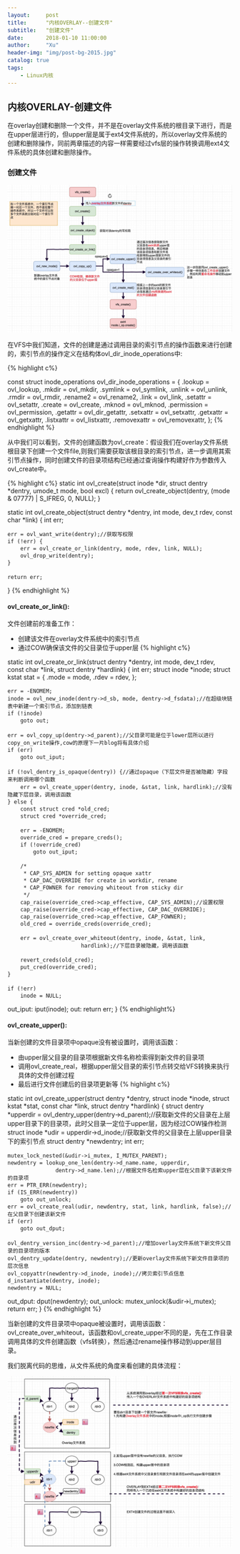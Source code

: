 ```yaml
---
layout:     post
title:      "内核OVERLAY--创建文件"
subtitle:   "创建文件"
date:       2018-01-10 11:00:00
author:     "Xu"
header-img: "img/post-bg-2015.jpg"
catalog: true
tags:
    - Linux内核
---
```

## 内核OVERLAY-创建文件

在overlay创建和删除一个文件，并不是在overlay文件系统的根目录下进行，而是在upper层进行的，但upper层是属于ext4文件系统的，所以overlay文件系统的创建和删除操作，同前两章描述的内容一样需要经过vfs层的操作转换调用ext4文件系统的具体创建和删除操作。

### 创建文件

![CreateFile](/img/CreateFile.png)

在VFS中我们知道，文件的创建是通过调用目录的索引节点的操作函数来进行创建的，索引节点的操作定义在结构体ovl_dir_inode_operations中:

{% highlight c%}

const struct inode_operations ovl_dir_inode_operations = {
	.lookup		= ovl_lookup,
	.mkdir		= ovl_mkdir,
	.symlink	= ovl_symlink,
	.unlink		= ovl_unlink,
	.rmdir		= ovl_rmdir,
	.rename2	= ovl_rename2,
	.link		= ovl_link,
	.setattr	= ovl_setattr,
	.create		= ovl_create,
	.mknod		= ovl_mknod,
	.permission	= ovl_permission,
	.getattr	= ovl_dir_getattr,
	.setxattr	= ovl_setxattr,
	.getxattr	= ovl_getxattr,
	.listxattr	= ovl_listxattr,
	.removexattr	= ovl_removexattr,
};
{% endhighlight %}

从中我们可以看到，文件的创建函数为ovl_create：假设我们在overlay文件系统根目录下创建一个文件file,则我们需要获取该根目录的索引节点，进一步调用其索引节点操作，同时创建文件的目录项结构已经通过查询操作构建好作为参数传入ovl_create中。

{% highlight c%}
static int ovl_create(struct inode *dir, struct dentry *dentry, umode_t mode,
		      bool excl)
{
	return ovl_create_object(dentry, (mode & 07777) | S_IFREG, 0, NULL);
}

static int ovl_create_object(struct dentry *dentry, int mode, dev_t rdev,
			     const char *link)
{
	int err;

	err = ovl_want_write(dentry);//获取写权限
	if (!err) {
		err = ovl_create_or_link(dentry, mode, rdev, link, NULL);
		ovl_drop_write(dentry);
	}

	return err;
}
{% endhighlight %}

#### ovl_create_or_link():

文件创建前的准备工作：
* 创建该文件在overlay文件系统中的索引节点
* 通过COW确保该文件的父目录位于upper层
{% highlight c%}

static int ovl_create_or_link(struct dentry *dentry, int mode, dev_t rdev,
			      const char *link, struct dentry *hardlink)
{
	int err;
	struct inode *inode;
	struct kstat stat = {
		.mode = mode,
		.rdev = rdev,
	};

	err = -ENOMEM;
	inode = ovl_new_inode(dentry->d_sb, mode, dentry->d_fsdata);//在超级块链表中新建一个索引节点，添加到链表
	if (!inode)
		goto out;

	err = ovl_copy_up(dentry->d_parent);//父目录可能是位于lower层所以进行copy_on_write操作,cow的原理下一片blog将有具体介绍
	if (err)
		goto out_iput;

	if (!ovl_dentry_is_opaque(dentry)) {//通过opaque（下层文件是否被隐藏）字段来判断调用哪个函数
		err = ovl_create_upper(dentry, inode, &stat, link, hardlink);//没有隐藏下层目录，调用该函数
	} else {
		const struct cred *old_cred;
		struct cred *override_cred;

		err = -ENOMEM;
		override_cred = prepare_creds();
		if (!override_cred)
			goto out_iput;

		/*
		 * CAP_SYS_ADMIN for setting opaque xattr
		 * CAP_DAC_OVERRIDE for create in workdir, rename
		 * CAP_FOWNER for removing whiteout from sticky dir
		 */
		cap_raise(override_cred->cap_effective, CAP_SYS_ADMIN);//设置权限
		cap_raise(override_cred->cap_effective, CAP_DAC_OVERRIDE);
		cap_raise(override_cred->cap_effective, CAP_FOWNER);
		old_cred = override_creds(override_cred);

		err = ovl_create_over_whiteout(dentry, inode, &stat, link,
					       hardlink);//下层目录被隐藏，调用该函数

		revert_creds(old_cred);
		put_cred(override_cred);
	}

	if (!err)
		inode = NULL;
out_iput:
	iput(inode);
out:
	return err;
}
{% endhighlight%}

#### ovl_create_upper():

当新创建的文件目录项中opaque没有被设置时，调用该函数：
* 由upper层父目录的目录项根据新文件名称检索得到新文件的目录项
* 调用ovl_create_real，根据upper层父目录的索引节点转交给VFS转换来执行具体的文件创建过程
* 最后进行文件创建后的目录项更新等
{% highlight c%}

static int ovl_create_upper(struct dentry *dentry, struct inode *inode,
			    struct kstat *stat, const char *link,
			    struct dentry *hardlink)
{
	struct dentry *upperdir = ovl_dentry_upper(dentry->d_parent);//获取新文件的父目录在上层upper目录下的目录项，此时父目录一定位于upper层，因为经过COW操作检测
	struct inode *udir = upperdir->d_inode;//获取新文件的父目录在上层upper目录下的索引节点
	struct dentry *newdentry;
	int err;

	mutex_lock_nested(&udir->i_mutex, I_MUTEX_PARENT);
	newdentry = lookup_one_len(dentry->d_name.name, upperdir,
				   dentry->d_name.len);//根据文件名检索upper层在父目录下该新文件的目录项
	err = PTR_ERR(newdentry);
	if (IS_ERR(newdentry))
		goto out_unlock;
	err = ovl_create_real(udir, newdentry, stat, link, hardlink, false);//在父目录下创建该新文件
	if (err)
		goto out_dput;

	ovl_dentry_version_inc(dentry->d_parent);//增加overlay文件系统下新文件父目录的目录项的版本
	ovl_dentry_update(dentry, newdentry);//更新overlay文件系统下新文件目录项的层次信息
	ovl_copyattr(newdentry->d_inode, inode);//拷贝索引节点信息
	d_instantiate(dentry, inode);
	newdentry = NULL;
out_dput:
	dput(newdentry);
out_unlock:
	mutex_unlock(&udir->i_mutex);
	return err;
}
{% endhighlight %}

当新创建的文件目录项中opaque被设置时，调用该函数：ovl_create_over_whiteout，该函数和ovl_create_upper不同的是，先在工作目录调用具体的文件创建函数（vfs转换），然后通过rename操作移动到upper层目录。

我们脱离代码的思维，从文件系统的角度来看创建的具体流程：

![CreateFile_System](/img/CreateFile_System.png)






